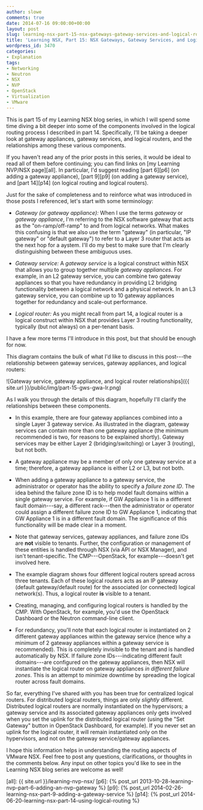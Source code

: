 ```yaml
---
author: slowe
comments: true
date: 2014-07-16 09:00:00+00:00
layout: post
slug: learning-nsx-part-15-nsx-gateways-gateway-services-and-logical-routers
title: 'Learning NSX, Part 15: NSX Gateways, Gateway Services, and Logical Routers'
wordpress_id: 3470
categories:
- Explanation
tags:
- Networking
- Neutron
- NSX
- NVP
- OpenStack
- Virtualization
- VMware
---
```


This is part 15 of my Learning NSX blog series, in which I will spend some time diving a bit deeper into some of the components involved in the logical routing process I described in part 14. Specifically, I'll be taking a deeper look at gateway appliances, gateway services, and logical routers, and the relationships among these various components.

If you haven't read any of the prior posts in this series, it would be ideal to read all of them before continuing; you can find links on [my Learning NVP/NSX page][all]. In particular, I'd suggest reading [part 6][p6] (on adding a gateway appliance), [part 9][p9] (on adding a gateway service), and [part 14][p14] (on logical routing and logical routers).

Just for the sake of completeness and to reinforce what was introduced in those posts I referenced, let's start with some terminology:

* _Gateway (or gateway appliance):_ When I use the terms _gateway_ or _gateway appliance_, I'm referring to the NSX software gateway that acts as the "on-ramp/off-ramp" to and from logical networks. What makes this confusing is that we also use the term "gateway" (in particular, "IP gateway" or "default gateway") to refer to a Layer 3 router that acts as the next hop for a aystem. I'll do my best to make sure that I'm clearly distinguishing between these ambiguous uses.

* _Gateway service:_ A _gateway service_ is a logical construct within NSX that allows you to group together multiple _gateway appliances_. For example, in an L2 gateway service, you can combine two gateway appliances so that you have redundancy in providing L2 bridging functionality between a logical network and a physical network. In an L3 gateway service, you can combine up to 10 gateway appliances together for redundancy and scale-out performance.

* _Logical router:_ As you might recall from part 14, a logical router is a logical construct within NSX that provides Layer 3 routing functionality, typically (but not always) on a per-tenant basis.

I have a few more terms I'll introduce in this post, but that should be enough for now.

This diagram contains the bulk of what I'd like to discuss in this post---the relationship between gateway services, gateway appliances, and logical routers:

![Gateway service, gateway appliance, and logical router relationships]({{ site.url }}/public/img/part-15-gws-gwa-lr.png)

As I walk you through the details of this diagram, hopefully I'll clarify the relationships between these components.

* In this example, there are four gateway appliances combined into a single Layer 3 gateway service. As illustrated in the diagram, gateway services can contain more than one gateway appliance (the minimum recommended is two, for reasons to be explained shortly). Gateway services may be either Layer 2 (bridging/switching) or Layer 3 (routing), but not both.

* A gateway appliance may be a member of only one gateway service at a time; therefore, a gateway appliance is either L2 or L3, but not both.

* When adding a gateway appliance to a gateway service, the administrator or operator has the ability to specify a _failure zone ID_. The idea behind the failure zone ID is to help model fault domains within a single gateway service. For example, if GW Appliance 1 is in a different fault domain---say, a different rack---then the administrator or operator could assign a different failure zone ID to GW Appliance 1, indicating that GW Appliance 1 is in a different fault domain. The significance of this functionality will be made clear in a moment.

* Note that gateway services, gateway appliances, and failure zone IDs are **not** visible to tenants. Further, the configuration or management of these entities is handled through NSX (via API or NSX Manager), and isn't tenant-specific. The CMP---OpenStack, for example---doesn't get involved here.

* The example diagram shows four different logical routers spread across three tenants. Each of these logical routers acts as an IP gateway (default gateway/default route) for the associated (or connected) logical network(s). Thus, a logical router **is** visible to a tenant.

* Creating, managing, and configuring logical routers is handled by the CMP. With OpenStack, for example, you'd use the OpenStack Dashboard or the Neutron command-line client.

* For redundancy, you'll note that each logical router is instantiated on 2 different gateway appliances within the gateway service (hence why a minimum of 2 gateway appliances within a gateway service is recommended). This is completely invisible to the tenant and is handled automatically by NSX. If failure zone IDs---indicating different fault domains---are configured on the gateway appliances, then NSX will instantiate the logical router on gateway appliances _in different failure zones_. This is an attempt to minimize downtime by spreading the logical router across fault domains.

So far, everything I've shared with you has been true for centralized logical routers. For distributed logical routers, things are only _slightly_ different. Distributed logical routers are normally instantiated on the hypervisors; a gateway service and its associated gateway appliances only gets involved when you set the uplink for the distributed logical router (using the "Set Gateway" button in OpenStack Dashboard, for example). If you never set an uplink for the logical router, it will remain instantiated only on the hypervisors, and not on the gateway service/gateway appliances.

I hope this information helps in understanding the routing aspects of VMware NSX. Feel free to post any questions, clarifications, or thoughts in the comments below. Any input on other topics you'd like to see in the Learning NSX blog series are welcome as well!

[all]: {{ site.url }}/learning-nvp-nsx/
[p6]: {% post_url 2013-10-28-learning-nvp-part-6-adding-an-nvp-gateway %}
[p9]: {% post_url 2014-02-26-learning-nsx-part-9-adding-a-gateway-service %}
[p14]: {% post_url 2014-06-20-learning-nsx-part-14-using-logical-routing %}
